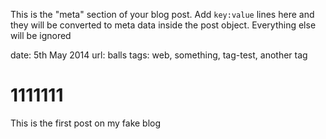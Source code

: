 This is the "meta" section of your blog post. Add `key:value` lines here and they will be converted to meta data inside the post object. Everything else will be ignored

date: 5th May 2014
url: balls
tags: web, something, tag-test, another tag

# 1111111

This is the first post on my fake blog